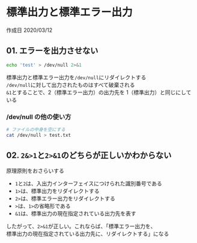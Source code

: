 # 標準出力と標準エラー出力

作成日 2020/03/12

## 01. エラーを出力させない

```bash
echo 'test' > /dev/null 2>&1
```

標準出力と標準エラー出力を`/dev/null`にリダイレクトする\
`/dev/null`に対して出力されたものはすべて破棄される\
`&1`とすることで、2（標準エラー出力）の出力先を 1（標準出力）と同じにしている

### /dev/null の他の使い方

```bash
# ファイルの中身を空にする
cat /dev/null > test.txt
```

## 02. `2&>1`と`2>&1`のどちらが正しいかわからない

原理原則をおさらいする

- `1`と`2`は、入出力インターフェイスにつけられた識別番号である
- `1>`は、標準出力をリダイレクトする
- `2>`は、標準エラー出力をリダイレクトする
- `>`は、`1>`の省略形である
- `&1`は、標準出力の現在指定されている出力先を表す

したがって、`2>&1`が正しい。これならば、「標準エラー出力を、\
標準出力の現在指定されている出力先に、リダイレクトする」になる
